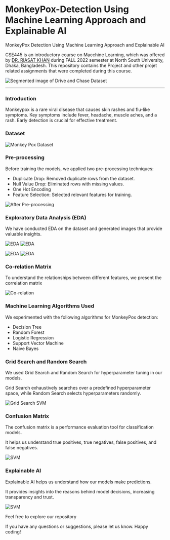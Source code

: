 # MonkeyPox-Detection Using Machine Learning Approach and Explainable AI
MonkeyPox Detection Using Machine Learning Approach and Explainable AI

CSE445 is an introductory course on Macchine Learning, which was offered by [DR. RIASAT KHAN](http://ece.northsouth.edu/people/riasat-khan/) during FALL 2022 semester at North South University, Dhaka, Bangladesh. This repository contains the Project and other projet related assignments that were completed during this course.

<img src="https://github.com/Al-Shafi-Github/MonkeyPox-Detection/assets/68460013/77541f2c-eb04-484d-a0ff-9072b09f0cb5" alt="Segmented image of Drive and Chase Dataset">
<hr>
<h3>Introduction</h3>
<p>
  Monkeypox is a rare viral disease that causes skin rashes and flu-like symptoms.
  Key symptoms include fever, headache, muscle aches, and a rash. Early detection is crucial for effective treatment.
</p>

<h3>Dataset</h3> 
<img src="https://github.com/Al-Shafi-Github/MonkeyPox-Detection/assets/68460013/d9f1485a-dab2-4484-961f-92445a17f870" alt="Monkey Pox Dataset">

<h3>Pre-processing</h3>
<p>Before training the models, we applied two pre-processing techniques:</p>
<ul>
  <li>Duplicate Drop: Removed duplicate rows from the dataset.</li>
  <li>Null Value Drop: Eliminated rows with missing values.</li>
  <li>One Hot Encoding</li>
  <li>Feature Selection: Selected relevant features for training.</li>
</ul>
<img src="https://github.com/Al-Shafi-Github/MonkeyPox-Detection/assets/68460013/77541f2c-eb04-484d-a0ff-9072b09f0cb5" alt="After Pre-processing">

<h3>Exploratory Data Analysis (EDA)</h3>
<p>We have conducted EDA on the dataset and generated images that provide valuable insights.</p>
<img src="https://github.com/Al-Shafi-Github/MonkeyPox-Detection/assets/68460013/3387729d-cdad-4ab0-834c-5d358b90f226" alt="EDA">

 <img src="https://github.com/Al-Shafi-Github/MonkeyPox-Detection/assets/68460013/951d9262-a322-479c-a1e3-8cd4a45f2d18" alt="EDA">

 <img src="https://github.com/Al-Shafi-Github/MonkeyPox-Detection/assets/68460013/1107e156-6a4c-45c5-871d-4a8f9016f4a9" alt="EDA">  <img src="https://github.com/Al-Shafi-Github/MonkeyPox-Detection/assets/68460013/35be66ac-3168-42b4-b7a6-6449ab85870d" alt="EDA">

 




<h3>Co-relation Matrix</h3>
<p>To understand the relationships between different features, we present the correlation matrix </p>
 <img src="https://github.com/Al-Shafi-Github/MonkeyPox-Detection/assets/68460013/47ab9080-55ed-4b45-9734-4e56d8fd1f43" alt="Co-relation">

<h3>Machine Learning Algorithms Used</h3>
<p>We experimented with the following algorithms for MonkeyPox detection:</p>
<ul>
  <li>Decision Tree</li>
  <li>Random Forest</li>
  <li>Logistic Regression</li>
  <li>Support Vector Machine</li>
  <li>Naive Bayes</li>
</ul>

<h3>Grid Search and Random Search</h3>
<p>We used Grid Search and Random Search for hyperparameter tuning in our models.</p>
<p>Grid Search exhaustively searches over a predefined hyperparameter space, while Random Search selects hyperparameters randomly.</p>
 <img src="https://github.com/Al-Shafi-Github/MonkeyPox-Detection/assets/68460013/50f3a04f-d7d5-4fb3-8003-30d895ed95ab" alt="Grid Search SVM">


<h3>Confusion Matrix</h3>
<p>The confusion matrix is a performance evaluation tool for classification models.</p>
<p>It helps us understand true positives, true negatives, false positives, and false negatives.</p>
 <img src="https://github.com/Al-Shafi-Github/MonkeyPox-Detection/assets/68460013/0637b680-20ac-4b7b-98f6-046e071b5fa7" alt="SVM">


<h3>Explainable AI</h3>
<p>Explainable AI helps us understand how our models make predictions.</p>
<p>It provides insights into the reasons behind model decisions, increasing transparency and trust.</p>
 <img src="https://github.com/Al-Shafi-Github/MonkeyPox-Detection/assets/68460013/74ec5c64-0dc0-4eb6-970c-8523ac59d602" alt="SVM">

<p>Feel free to explore our repository</p>
<p>If you have any questions or suggestions, please let us know. Happy coding!</p>

